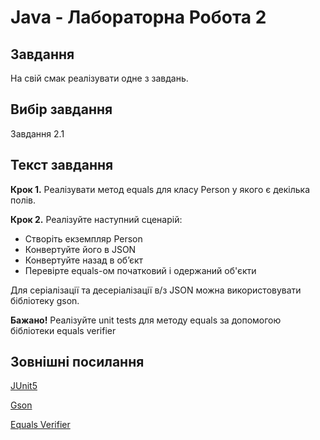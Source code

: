 # Java - Лабораторна Робота 2

## Завдання

На свій смак реалізувати одне з завдань.

## Вибір завдання

Завдання 2.1

## Текст завдання

**Крок 1.** Реалізувати метод equals для класу Person у якого є декілька полів.

**Крок 2.** Реалізуйте наступний сценарій:

-   Створіть екземпляр Person
-	Конвертуйте його в JSON
-	Конвертуйте назад в об’єкт
-	Перевірте equals-ом початковий і одержаний об'єкти

Для серіалізації та десеріалізації в/з JSON можна використовувати бібліотеку gson.

**Бажано!**
Реалізуйте unit tests для методу equals за допомогою бібліотеки equals verifier 

## Зовнішні посилання

[JUnit5](https://junit.org/junit5/)

[Gson](https://sites.google.com/site/gson/gson-user-guide)

[Equals Verifier](https://github.com/jqno/equalsverifier)
